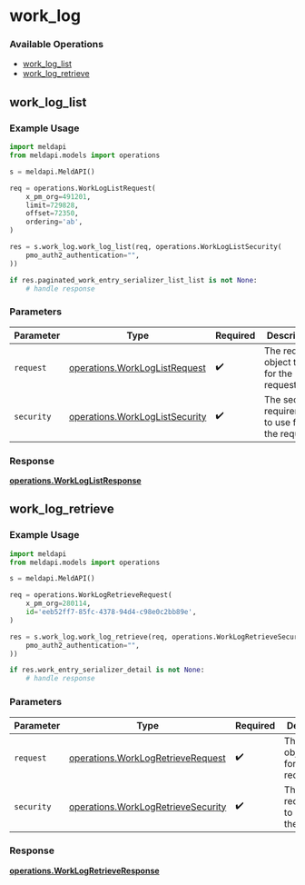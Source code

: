 # work_log

### Available Operations

* [work_log_list](#work_log_list)
* [work_log_retrieve](#work_log_retrieve)

## work_log_list

### Example Usage

```python
import meldapi
from meldapi.models import operations

s = meldapi.MeldAPI()

req = operations.WorkLogListRequest(
    x_pm_org=491201,
    limit=729828,
    offset=72350,
    ordering='ab',
)

res = s.work_log.work_log_list(req, operations.WorkLogListSecurity(
    pmo_auth2_authentication="",
))

if res.paginated_work_entry_serializer_list_list is not None:
    # handle response
```

### Parameters

| Parameter                                                                        | Type                                                                             | Required                                                                         | Description                                                                      |
| -------------------------------------------------------------------------------- | -------------------------------------------------------------------------------- | -------------------------------------------------------------------------------- | -------------------------------------------------------------------------------- |
| `request`                                                                        | [operations.WorkLogListRequest](../../models/operations/workloglistrequest.md)   | :heavy_check_mark:                                                               | The request object to use for the request.                                       |
| `security`                                                                       | [operations.WorkLogListSecurity](../../models/operations/workloglistsecurity.md) | :heavy_check_mark:                                                               | The security requirements to use for the request.                                |


### Response

**[operations.WorkLogListResponse](../../models/operations/workloglistresponse.md)**


## work_log_retrieve

### Example Usage

```python
import meldapi
from meldapi.models import operations

s = meldapi.MeldAPI()

req = operations.WorkLogRetrieveRequest(
    x_pm_org=280114,
    id='eeb52ff7-85fc-4378-94d4-c98e0c2bb89e',
)

res = s.work_log.work_log_retrieve(req, operations.WorkLogRetrieveSecurity(
    pmo_auth2_authentication="",
))

if res.work_entry_serializer_detail is not None:
    # handle response
```

### Parameters

| Parameter                                                                                | Type                                                                                     | Required                                                                                 | Description                                                                              |
| ---------------------------------------------------------------------------------------- | ---------------------------------------------------------------------------------------- | ---------------------------------------------------------------------------------------- | ---------------------------------------------------------------------------------------- |
| `request`                                                                                | [operations.WorkLogRetrieveRequest](../../models/operations/worklogretrieverequest.md)   | :heavy_check_mark:                                                                       | The request object to use for the request.                                               |
| `security`                                                                               | [operations.WorkLogRetrieveSecurity](../../models/operations/worklogretrievesecurity.md) | :heavy_check_mark:                                                                       | The security requirements to use for the request.                                        |


### Response

**[operations.WorkLogRetrieveResponse](../../models/operations/worklogretrieveresponse.md)**

